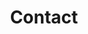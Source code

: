 ---
title: Contact
menu:
  main:
    weight: 5
  footer:
    weight: 5
seo:
  page_title:
  meta_description: >-
hero:
  heading: Contact Us
  body: Questions, comments and feedback, we look forward to hearing from you.
  image:
    image_url: /uploads/
    image_alt: >-
contact_list:
  - partners:
      name: Jim Ostrom
      job_title: Partner
      phone: 920-759-4641
      email: jostrom@milksource.net
  - partners:
      name: John Vosters
      job_title: Partner
      phone: 920-759-4642
      email: jvosters@milksource.net
  - partners:
      name: Todd Willer
      job_title: Partner
      phone: 920-759-4643
      email: twiller@milksource.net
  - team_milksource:
      name: Deric DuQuaine
      job_title: Chief Financial Officer
      phone: 920-759-4653
      email: timolson@milksource.net
  - team_milksource:
      name: Tim Olson
      job_title: Director of Training & Development
      phone: 920-759-4645
      email: jquezada@milksource.net
  - team_milksource:
      name: Juan Quezada
      job_title: Director of Training & Development
      phone: 920-759-4645
      email: jquezada@milksource.net
  - team_milksource:
      name: Ryan Knorr
      job_title: Director of Human Resources
      phone: 920-759-4650
      email: rknorr@milksource.net
  - team_milksource:
      name: Ermith Ocampo
      job_title: Director of Livestock
      phone: 920-378-3638
      email: eocampo@milksource.net
  - team_milksource:
      name: Chema Ortiz
      job_title: Herd Management Specialist
      phone: 920-759-4040
      email: chema@milksource.net
  - team_milksource:
      name: Alex Coenen
      job_title: Director of Business Development
      phone: 920-759-4652
      email: alexcoenen@milksource.net
  - team_milksource:
      name: Avi Stern
      job_title: Director of Public Affairs
      phone: 920-759-4673
      email: astern@milksource.net
  - team_milksource:
      name: Matthew Wichman
      job_title: Director of Agronomy
      phone: 920-759-4668
      email: mwichman@milksource.net
  - team_milksource:
      name: Manuel Gracia
      job_title: Director of Safety
      phone: 920-759-4675
      email: mgracia@milksource.net
  - team_milksource:
      name: Eric Onan
      job_title: Director of Feed Procurement
      phone: 920-372-7042
      email: EricOnan@milksource.net
  - team_milksource:
      name: Cheri Ellenbecker
      job_title: Executive Assistant
      phone: 920-759-4674
      email: cheriellenbecker@milksource.net
  - team_milksource:
      name: Sarah Babcock
      job_title: Environmental Coordinator
      phone: 920-759-4647
      email: sbabcock@milksource.net
---